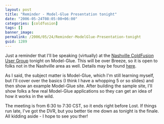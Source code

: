 ```yaml
---
layout: post
title: "Reminder - Model-Glue Presentation tonight"
date: "2006-05-24T08:05:00+06:00"
categories: [coldfusion]
tags: []
banner_image: 
permalink: /2006/05/24/Reminder-ModelGlue-Presentation-tonight
guid: 1289
---
```


Just a reminder that I'll be speaking (virtually) at the <a href="http://www.ncfug.com/">Nashville ColdFusion User Group</a> tonight on Model-Glue. This will be over Breeze, so it is open to folks not in the Nashville area as well. Details may be found <a href="http://www.ncfug.com/index.cfm?fuseaction=dspMeetingInfo">here</a>.    

As I said, the subject matter is Model-Glue, which I'm still learning myself, but I'll cover over the basics (I think I have a whopping 5 or so slides) and then show an example Model-Glue site. After building the sample site, I'll show folks a few real Model-Glue applications so they can get an idea of how it works in the wild. 

The meeting is from 6:30 to 7:30 CST, so it ends right before Lost. If things run late, I've got the DVR, but you better tie me down as tonight is the finale. All kidding aside - I hope to see you ther!